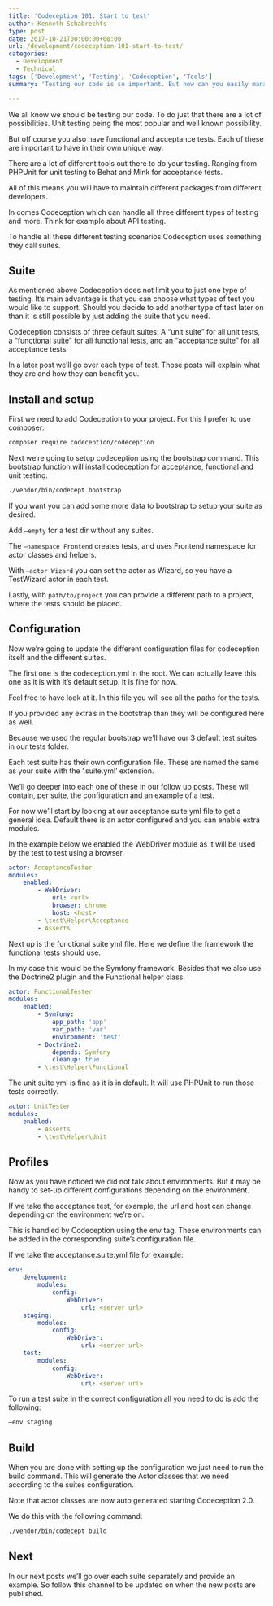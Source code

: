 ```yaml
---
title: 'Codeception 101: Start to test'
author: Kenneth Schabrechts
type: post
date: 2017-10-21T00:00:00+00:00
url: /development/codeception-101-start-to-test/
categories:
  - Development
  - Technical
tags: ['Development', 'Testing', 'Codeception', 'Tools']
summary: 'Testing our code is so important. But how can you easily manage all those different tests? Introducing Codeception. In this post I will show you how to setup this tool so you can easily test your code.'

---
```

We all know we should be testing our code. To do just that there are a lot of possibilities. Unit testing being the most popular and well known possibility.

But off course you also have functional and acceptance tests. Each of these are important to have in their own unique way.

There are a lot of different tools out there to do your testing. Ranging from PHPUnit for unit testing to Behat and Mink for acceptance tests.

All of this means you will have to maintain different packages from different developers.

In comes Codeception which can handle all three different types of testing and more. Think for example about API testing.

To handle all these different testing scenarios Codeception uses something they call suites.

## Suite

As mentioned above Codeception does not limit you to just one type of testing. It’s main advantage is that you can choose what types of test you would like to support. Should you decide to add another type of test later on than it is still possible by just adding the suite that you need.

Codeception consists of three default suites: A “unit suite” for all unit tests, a “functional suite” for all functional tests, and an “acceptance suite” for all acceptance tests.

In a later post we’ll go over each type of test. Those posts will explain what they are and how they can benefit you.

## Install and setup

First we need to add Codeception to your project. For this I prefer to use composer:

``` bash
composer require codeception/codeception
```

Next we’re going to setup codeception using the bootstrap command. This bootstrap function will install codeception for acceptance, functional and unit testing.

``` bash
./vendor/bin/codecept bootstrap
```

If you want you can add some more data to bootstrap to setup your suite as desired.

Add `—empty` for a test dir without any suites.

The `—namespace Frontend` creates tests, and uses Frontend namespace for actor classes and helpers.

With `—actor Wizard` you can set the actor as Wizard, so you have a TestWizard actor in each test.

Lastly, with `path/to/project` you can provide a different path to a project, where the tests should be placed.

## Configuration

Now we’re going to update the different configuration files for codeception itself and the different suites.

The first one is the codeception.yml in the root. We can actually leave this one as it is with it’s default setup. It is fine for now.

Feel free to have look at it. In this file you will see all the paths for the tests.

If you provided any extra’s in the bootstrap than they will be configured here as well.

Because we used the regular bootstrap we’ll have our 3 default test suites in our tests folder.

Each test suite has their own configuration file. These are named the same as your suite with the ‘.suite.yml’ extension.

We’ll go deeper into each one of these in our follow up posts. These will contain, per suite, the configuration and an example of a test.

For now we’ll start by looking at our acceptance suite yml file to get a general idea. Default there is an actor configured and you can enable extra modules.

In the example below we enabled the WebDriver module as it will be used by the test to test using a browser.

``` YAML
actor: AcceptanceTester
modules:
    enabled:
        - WebDriver:
            url: <url>
            browser: chrome
            host: <host>
        - \test\Helper\Acceptance
        - Asserts
```

Next up is the functional suite yml file. Here we define the framework the functional tests should use.

In my case this would be the Symfony framework. Besides that we also use the Doctrine2 plugin and the Functional helper class.

``` YAML
actor: FunctionalTester
modules:
    enabled:
        - Symfony:
            app_path: 'app'
            var_path: 'var'
            environment: 'test'
        - Doctrine2:
            depends: Symfony
            cleanup: true
        - \test\Helper\Functional
```

The unit suite yml is fine as it is in default. It will use PHPUnit to run those tests correctly.

``` YAML
actor: UnitTester
modules:
    enabled:
        - Asserts
        - \test\Helper\Unit
```

## Profiles

Now as you have noticed we did not talk about environments. But it may be handy to set-up different configurations depending on the environment.

If we take the acceptance test, for example, the url and host can change depending on the environment we’re on.

This is handled by Codeception using the env tag. These environments can be added in the corresponding suite’s configuration file.

If we take the acceptance.suite.yml file for example:

``` YAML
env:
    development:
        modules:
            config:
                WebDriver:
                    url: <server url>
    staging:
        modules:
            config:
                WebDriver:
                    url: <server url>
    test:
        modules:
            config:
                WebDriver:
                    url: <server url>
```

To run a test suite in the correct configuration all you need to do is add the following:

``` bash
—env staging
```

## Build

When you are done with setting up the configuration we just need to run the build command. This will generate the Actor classes that we need according to the suites configuration.

Note that actor classes are now auto generated starting Codeception 2.0.

We do this with the following command:

``` bash
./vendor/bin/codecept build
```

## Next

In our next posts we’ll go over each suite separately and provide an example. So follow this channel to be updated on when the new posts are published.